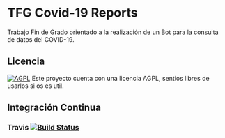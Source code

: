 # TFG Covid-19 Reports
Trabajo Fin de Grado orientado a la realización de un Bot para la consulta de datos del COVID-19.

## Licencia
[![AGPL](https://camo.githubusercontent.com/cb1d26ec555a33e9f09fe279b5edc49996a3bb3b/68747470733a2f2f696d672e736869656c64732e696f2f62616467652f4c6963656e73652d4147504c25323076332d626c75652e737667)](https://www.gnu.org/licenses/agpl.html)
Este proyecto cuenta con una licencia AGPL, sentios libres de usarlos si os es util.

## Integración Continua
### Travis [![Build Status](https://travis-ci.org/JmZero/TFG_Covid-19_reports.svg?branch=master)](https://travis-ci.org/github/JmZero/TFG_Covid-19_reports)
